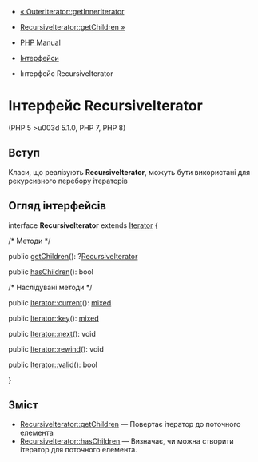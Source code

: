 - [«
OuterIterator::getInnerIterator](outeriterator.getinneriterator.md)
- [RecursiveIterator::getChildren
»](recursiveiterator.getchildren.md)

- [PHP Manual](index.md)
- [Інтерфейси](spl.interfaces.md)
- Інтерфейс RecursiveIterator

# Інтерфейс RecursiveIterator

(PHP 5 \>u003d 5.1.0, PHP 7, PHP 8)

## Вступ

Класи, що реалізують **RecursiveIterator**, можуть бути використані для
рекурсивного перебору ітераторів

## Огляд інтерфейсів

interface **RecursiveIterator** extends [Iterator](class.iterator.md)
{

/\* Методи \*/

public [getChildren](recursiveiterator.getchildren.md)():
?[RecursiveIterator](class.recursiveiterator.md)

public [hasChildren](recursiveiterator.haschildren.md)(): bool

/\* Наслідувані методи \*/

public [Iterator::current](iterator.current.md)():
[mixed](language.types.declarations.md#language.types.declarations.mixed)

public [Iterator::key](iterator.key.md)():
[mixed](language.types.declarations.md#language.types.declarations.mixed)

public [Iterator::next](iterator.next.md)(): void

public [Iterator::rewind](iterator.rewind.md)(): void

public [Iterator::valid](iterator.valid.md)(): bool

}

## Зміст

- [RecursiveIterator::getChildren](recursiveiterator.getchildren.md)
— Повертає ітератор до поточного елемента
- [RecursiveIterator::hasChildren](recursiveiterator.haschildren.md)
— Визначає, чи можна створити ітератор для поточного елемента.
